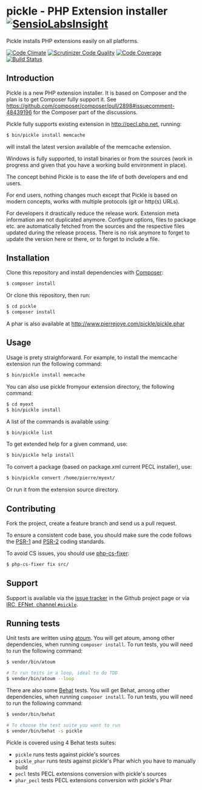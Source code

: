 pickle - PHP Extension installer [![SensioLabsInsight](https://insight.sensiolabs.com/projects/7e153d04-79be-47e6-b2ee-60cdc2665dd5/small.png)](https://insight.sensiolabs.com/projects/7e153d04-79be-47e6-b2ee-60cdc2665dd5)
================================

Pickle installs PHP extensions easily on all platforms.

[![Code Climate](https://codeclimate.com/github/FriendsOfPHP/pickle.png)](https://codeclimate.com/github/FriendsOfPHP/pickle)
[![Scrutinizer Code Quality](https://scrutinizer-ci.com/g/FriendsOfPHP/pickle/badges/quality-score.png?b=master)](https://scrutinizer-ci.com/g/FriendsOfPHP/pickle/?branch=master)
[![Code Coverage](https://scrutinizer-ci.com/g/FriendsOfPHP/pickle/badges/coverage.png?b=master)](https://scrutinizer-ci.com/g/FriendsOfPHP/pickle/?branch=master)
[![Build Status](https://travis-ci.org/FriendsOfPHP/pickle.svg?branch=master)](https://travis-ci.org/FriendsOfPHP/pickle)


Introduction
------------

Pickle is a new PHP extension installer. It is based on Composer and the plan is to get Composer fully support it. See https://github.com/composer/composer/pull/2898#issuecomment-48439196 for the Composer part of the discussions.

Pickle fully supports existing extension in http://pecl.php.net, running:

```sh
$ bin/pickle install memcache
```

will install the latest version available of the memcache extension.

Windows is fully supported, to install binaries or from the sources (work in progress and given that you have a working build environment in place).

The concept behind Pickle is to ease the life of both developers and end users.

For end users, nothing changes much except that Pickle is based on modern concepts, works with multiple protocols (git or http(s) URLs).

For developers it drastically reduce the release work. Extension meta information are not duplicated anymore. Configure options, files to package etc. are automatically fetched from the sources and the respective files updated during the release process. There is no risk anymore to forget to update the version here or there, or to forget to include a file.

Installation
------------

Clone this repository and install dependencies with
[Composer](http://getcomposer.org/):

```sh
$ composer install
```

Or clone this repository, then run:

```sh
$ cd pickle
$ composer install
```

A phar is also available at http://www.pierrejoye.com/pickle/pickle.phar

Usage
-----

Usage is prety straighforward. For example, to install the memcache extension run the following command:

```sh
$ bin/pickle install memcache
```

You can also use pickle fromyour extension directory, the following command:


```sh
$ cd myext
$ bin/pickle install
```

A list of the commands is available using:

```sh
$ bin/pickle list
```


To get extended help for a given command, use:

```sh
$ bin/pickle help install
```

To convert a package (based on package.xml current PECL installer), use:

```sh
$ bin/pickle convert /home/pierre/myext/
```

Or run it from the extension source directory.

Contributing
------------

Fork the project, create a feature branch and send us a pull request.

To ensure a consistent code base, you should make sure the code follows
the [PSR-1](http://www.php-fig.org/psr/psr-1/) and
[PSR-2](http://www.php-fig.org/psr/psr-2/) coding standards.

To avoid CS issues, you should use [php-cs-fixer](http://cs.sensiolabs.org/):


```sh
$ php-cs-fixer fix src/
```

Support
-------

Support is available via the [issue
tracker](https://github.com/FriendsOfPHP/pickle/issues) in the Github project page
or via [IRC, EFNet, channel `#pickle`](http://chat.efnet.org/).

Running tests
-------------

Unit tests are written using [atoum](https://github.com/atoum/atoum).
You will get atoum, among other dependencies, when running `composer install`.
To run tests, you will need to run the following command:

```sh
$ vendor/bin/atoum

# To run tests in a loop, ideal to do TDD
$ vendor/bin/atoum --loop
```

There are also some [Behat](https://github.com/behat/behat) tests.
You will get Behat, among other dependencies, when running `composer install`.
To run tests, you will need to run the following command:

```sh
$ vendor/bin/behat

# To choose the test suite you want to run
$ vendor/bin/behat -s pickle
```

Pickle is covered using 4 Behat tests suites:

* `pickle` runs tests against pickle's sources
* `pickle_phar` runs tests against pickle's Phar which you have to manually
  build
* `pecl` tests PECL extensions conversion with pickle's sources
* `phar_pecl` tests PECL extensions conversion with pickle's Phar
